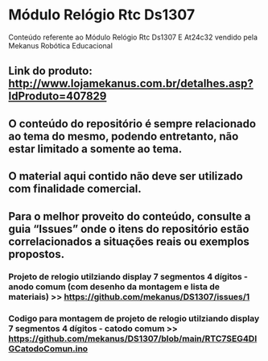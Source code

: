 # Módulo Relógio Rtc Ds1307

Conteúdo referente ao Módulo Relógio Rtc Ds1307 E At24c32 vendido pela Mekanus Robótica Educacional

## Link do produto: http://www.lojamekanus.com.br/detalhes.asp?IdProduto=407829



## O conteúdo do repositório é sempre relacionado ao tema do mesmo, podendo entretanto, não estar limitado a somente ao tema. 

## O material aqui contido não deve ser utilizado com finalidade comercial.

## Para o melhor proveito do conteúdo, consulte a guia “Issues” onde o itens do repositório estão correlacionados a situações reais ou exemplos propostos.



### Projeto de relogio utilziando display 7 segmentos 4 dígitos  - anodo comum (com desenho da montagem e lista de materiais) >> https://github.com/mekanus/DS1307/issues/1

### Codigo para montagem de projeto de relogio utilziando display 7 segmentos 4 dígitos  - catodo comum >> https://github.com/mekanus/DS1307/blob/main/RTC7SEG4DIGCatodoComun.ino
